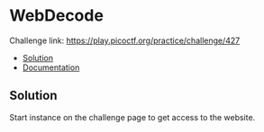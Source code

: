 # WebDecode
Challenge link: https://play.picoctf.org/practice/challenge/427
- [Solution](#solution)
- [Documentation](#documentation)
## Solution
Start instance on the challenge page to get access to the website. 

